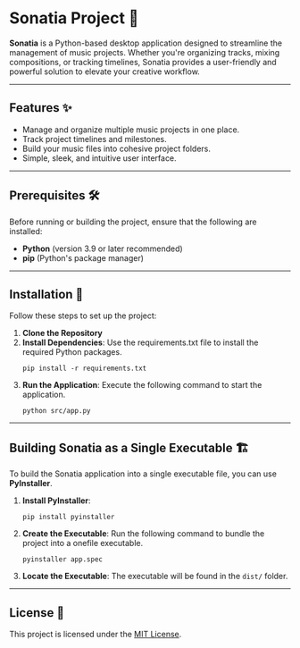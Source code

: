 # Sonatia Project 🎵
**Sonatia** is a Python-based desktop application designed to streamline the management of music projects. Whether you're organizing tracks, mixing compositions, or tracking timelines, Sonatia provides a user-friendly and powerful solution to elevate your creative workflow.

---

## Features ✨
- Manage and organize multiple music projects in one place.
- Track project timelines and milestones.
- Build your music files into cohesive project folders.
- Simple, sleek, and intuitive user interface.

---

## Prerequisites 🛠️
Before running or building the project, ensure that the following are installed:
- **Python** (version 3.9 or later recommended)
- **pip** (Python's package manager)

---

## Installation 🔧
Follow these steps to set up the project:

1. **Clone the Repository**
2. **Install Dependencies**: Use the requirements.txt file to install the required Python packages.
   ```
   pip install -r requirements.txt
   ```
3. **Run the Application**: Execute the following command to start the application.
   ```
   python src/app.py
   ```

---

## Building Sonatia as a Single Executable 🏗️
To build the Sonatia application into a single executable file, you can use **PyInstaller**.

1. **Install PyInstaller**:
   ```
   pip install pyinstaller
   ```
2. **Create the Executable**: Run the following command to bundle the project into a onefile executable.
   ```
   pyinstaller app.spec
   ```
3. **Locate the Executable**: The executable will be found in the `dist/` folder.

---

## License 📄

This project is licensed under the [MIT License](https://opensource.org/license/MIT).